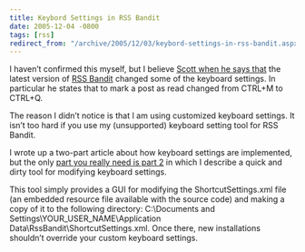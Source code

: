```yaml
---
title: Keybord Settings in RSS Bandit
date: 2005-12-04 -0800
tags: [rss]
redirect_from: "/archive/2005/12/03/keybord-settings-in-rss-bandit.aspx/"
---
```


I haven’t confirmed this myself, but I believe [Scott when he says
that](http://www.scottcreynolds.com/PermaLink.aspx?guid=86c13378-d2b2-4e6f-953c-6ae732662775)
the latest version of [RSS Bandit](http://www.rssbandit.org/) changed
some of the keyboard settings. In particular he states that to mark a
post as read changed from CTRL+M to CTRL+Q.

The reason I didn’t notice is that I am using customized keyboard
settings. It isn’t too hard if you use my (unsupported) keyboard setting
tool for RSS Bandit.

I wrote up a two-part article about how keyboard settings are
implemented, but the only [part you really need is part
2](https://haacked.com/archive/2005/03/22/2427.aspx) in which I describe
a quick and dirty tool for modifying keyboard settings.

This tool simply provides a GUI for modifying the ShortcutSettings.xml
file (an embedded resource file available with the source code) and
making a copy of it to the following directory: C:\\Documents and
Settings\\YOUR\_USER\_NAME\\Application
Data\\RssBandit\\ShortcutSettings.xml. Once there, new installations
shouldn’t override your custom keyboard settings.

